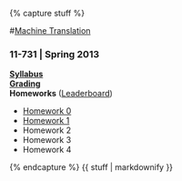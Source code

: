 {% capture stuff %}

#<a href="{{site.baseurl}}" id="home">Machine Translation</a>
### 11-731 | Spring 2013

[**Syllabus**]({{site.baseurl}}/#syllabus) <br />
[**Grading**]({{site.baseurl}}/grading.html) <br />
**Homeworks** ([Leaderboard](leaderboard.html)) <br />
 * [Homework 0]({{site.baseurl}}/hw0.html)
 * [Homework 1]({{site.baseurl}}/hw1.html)
 * Homework 2
 * Homework 3
 * Homework 4

{% endcapture %}
{{ stuff | markdownify }}
